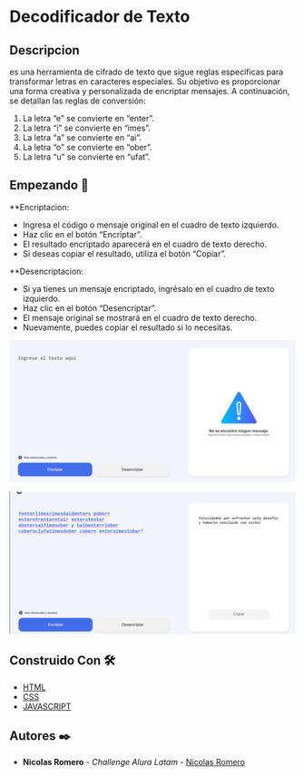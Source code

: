 # Decodificador de Texto

## Descripcion

es una herramienta de cifrado de texto que sigue reglas específicas para transformar letras en caracteres especiales. Su objetivo es proporcionar una forma creativa y personalizada de encriptar mensajes. A continuación, se detallan las reglas de conversión:

1. La letra “e” se convierte en “enter”.
2. La letra “i” se convierte en “imes”.
3. La letra “a” se convierte en “ai”.
4. La letra “o” se convierte en “ober”.
5. La letra “u” se convierte en “ufat”.


## Empezando 🚀

**Encriptacion:

- Ingresa el código o mensaje original en el cuadro de texto izquierdo.
- Haz clic en el botón “Encriptar”.
- El resultado encriptado aparecerá en el cuadro de texto derecho.
- Si deseas copiar el resultado, utiliza el botón “Copiar”.


**Desencriptacion:

- Si ya tienes un mensaje encriptado, ingrésalo en el cuadro de texto izquierdo.
- Haz clic en el botón “Desencriptar”.
- El mensaje original se mostrará en el cuadro de texto derecho.
- Nuevamente, puedes copiar el resultado si lo necesitas.

![Encriptador sin texto](/assets/Encriptador.png)

![Desencriptacion de texto](/assets/Encriptador2.png)


## Construido Con 🛠️

- [HTML](https://developer.mozilla.org/es/docs/Web/HTML)
- [CSS](https://developer.mozilla.org/es/docs/Web/CSS) 
- [JAVASCRIPT](https://developer.mozilla.org/es/docs/Web/JavaScript)

## Autores ✒️

- **Nicolas Romero** - _Challenge Alura Latam_ - [Nicolas Romero](https://github.com/nico-romero1096)
